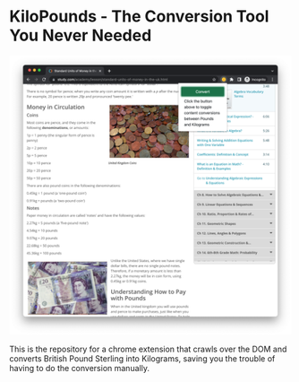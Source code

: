 # KiloPounds - The Conversion Tool You Never Needed

![Demonstration](/docs/example.png)


This is the repository for a chrome extension that crawls over the DOM and converts British Pound Sterling into Kilograms, saving you the trouble of having to do the conversion manually.